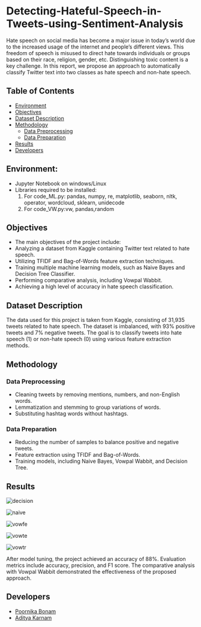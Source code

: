 # Detecting-Hateful-Speech-in-Tweets-using-Sentiment-Analysis
Hate speech on social media has become a major issue in today’s world due to the increased usage of the internet and people’s different views. This freedom of speech is misused to direct hate towards individuals or groups based on their race, religion, gender, etc. Distinguishing toxic content is a key challenge. In this report, we propose an approach to automatically classify Twitter text into two classes as hate speech and non-hate speech.
## Table of Contents
* [Environment](https://github.com/poornikabonam/Detecting-Hateful-Speech-in-Tweets-using-Sentiment-Analysis/blob/main/README.md#environment)
* [Objectives](https://github.com/poornikabonam/Detecting-Hateful-Speech-in-Tweets-using-Sentiment-Analysis#objectives)
* [Dataset Description](https://github.com/poornikabonam/Detecting-Hateful-Speech-in-Tweets-using-Sentiment-Analysis#dataset-description)
* [Methodology](https://github.com/poornikabonam/Detecting-Hateful-Speech-in-Tweets-using-Sentiment-Analysis#methodology)
    * [Data Preprocessing](https://github.com/poornikabonam/Detecting-Hateful-Speech-in-Tweets-using-Sentiment-Analysis#data-preprocessing)
    * [Data Preparation](https://github.com/poornikabonam/Detecting-Hateful-Speech-in-Tweets-using-Sentiment-Analysis#data-preparation)
* [Results](https://github.com/poornikabonam/Detecting-Hateful-Speech-in-Tweets-using-Sentiment-Analysis#results)
* [Developers](https://github.com/poornikabonam/Detecting-Hateful-Speech-in-Tweets-using-Sentiment-Analysis#developers)

## Environment:
- Jupyter Notebook on windows/Linux
- Libraries required to be installed:
   1. For code_ML.py: pandas, numpy, re, matplotlib, seaborn, nltk, operator, wordcloud, sklearn, unidecode
   2. For code_VW.py:vw, pandas,random




## Objectives
* The main objectives of the project include:
* Analyzing a dataset from Kaggle containing Twitter text related to hate speech.
* Utilizing TFIDF and Bag-of-Words feature extraction techniques.
* Training multiple machine learning models, such as Naive Bayes and Decision Tree Classifier.
* Performing comparative analysis, including Vowpal Wabbit.
* Achieving a high level of accuracy in hate speech classification.

## Dataset Description
The data used for this project is taken from Kaggle, consisting of 31,935 tweets related to hate speech. The dataset is imbalanced, with 93% positive tweets and 7% negative tweets. The goal is to classify tweets into hate speech (1) or non-hate speech (0) using various feature extraction methods.

## Methodology
### Data Preprocessing
* Cleaning tweets by removing mentions, numbers, and non-English words.
* Lemmatization and stemming to group variations of words.
* Substituting hashtag words without hashtags.

### Data Preparation
* Reducing the number of samples to balance positive and negative tweets.
* Feature extraction using TFIDF and Bag-of-Words.
* Training models, including Naive Bayes, Vowpal Wabbit, and Decision Tree.

## Results
![decision](https://github.com/poornikabonam/Detecting-Hateful-Speech-in-Tweets-using-Sentiment-Analysis/assets/97566249/f72ef5dd-0962-4550-9f3f-fd3c27a33bde)

![naive](https://github.com/poornikabonam/Detecting-Hateful-Speech-in-Tweets-using-Sentiment-Analysis/assets/97566249/2ecc55d4-cd1b-4ca3-a31d-bba9966c5f68)

![vowfe](https://github.com/poornikabonam/Detecting-Hateful-Speech-in-Tweets-using-Sentiment-Analysis/assets/97566249/42d34e29-9fda-438f-a597-f60891e54933)

![vowte](https://github.com/poornikabonam/Detecting-Hateful-Speech-in-Tweets-using-Sentiment-Analysis/assets/97566249/1449391b-d615-49f3-96ed-8cb49a91cf7a)

![vowtr](https://github.com/poornikabonam/Detecting-Hateful-Speech-in-Tweets-using-Sentiment-Analysis/assets/97566249/f21d5ed9-e960-41bb-95c7-aa4f55ef2be6)




After model tuning, the project achieved an accuracy of 88%. Evaluation metrics include accuracy, precision, and F1 score. The comparative analysis with Vowpal Wabbit demonstrated the effectiveness of the proposed approach.

## Developers
- [Poornika Bonam](https://github.com/poornikabonam)
- [Aditya Karnam](https://github.com/iamkarnam1999)
